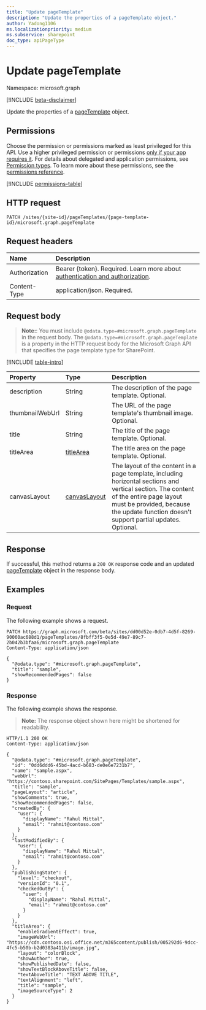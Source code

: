 ```yaml
---
title: "Update pageTemplate"
description: "Update the properties of a pageTemplate object."
author: Yadong1106
ms.localizationpriority: medium
ms.subservice: sharepoint
doc_type: apiPageType
---
```


# Update pageTemplate

Namespace: microsoft.graph

[!INCLUDE [beta-disclaimer](../../includes/beta-disclaimer.md)]

Update the properties of a [pageTemplate](../resources/pagetemplate.md) object.

## Permissions

Choose the permission or permissions marked as least privileged for this API. Use a higher privileged permission or permissions [only if your app requires it](/graph/permissions-overview#best-practices-for-using-microsoft-graph-permissions). For details about delegated and application permissions, see [Permission types](/graph/permissions-overview#permission-types). To learn more about these permissions, see the [permissions reference](/graph/permissions-reference).

<!-- { "blockType": "permissions", "name": "pageTemplate_update" } -->
[!INCLUDE [permissions-table](../includes/permissions/pagetemplate-update-permissions.md)]

## HTTP request

<!-- {
  "blockType": "ignored"
}
-->

```http
PATCH /sites/{site-id}/pageTemplates/{page-template-id}/microsoft.graph.pageTemplate
```

## Request headers

|Name|Description|
|:---|:----------|
|Authorization|Bearer {token}. Required. Learn more about [authentication and authorization](/graph/auth/auth-concepts).|
|Content-Type|application/json. Required.|

## Request body

> **Note:**: You must include `@odata.type=#microsoft.graph.pageTemplate` in the request body. The `@odata.type=#microsoft.graph.pageTemplate` is a property in the HTTP request body for the Microsoft Graph API that specifies the page template type for SharePoint.

[!INCLUDE [table-intro](../../includes/update-property-table-intro.md)]

|Property|Type|Description|
|:-------|:---|:----------|
|description|String|The description of the page template. Optional.|
|thumbnailWebUrl|String|The URL of the page template's thumbnail image. Optional.|
|title|String|The title of the page template. Optional.|
|titleArea|[titleArea](../resources/titlearea.md)|The title area on the page template. Optional.|
|canvasLayout|[canvasLayout](../resources/canvaslayout.md)|The layout of the content in a page template, including horizontal sections and vertical section. The content of the entire page layout must be provided, because the update function doesn't support partial updates. Optional.|

## Response

If successful, this method returns a `200 OK` response code and an updated [pageTemplate](../resources/pagetemplate.md) object in the response body.

## Examples

### Request

The following example shows a request.

<!-- {
  "blockType": "request",
  "name": "update_pageTemplate"
}
-->

```http
PATCH https://graph.microsoft.com/beta/sites/dd00d52e-0db7-4d5f-8269-90060ac688d1/pageTemplates/8fbff3f5-0e5d-49e7-89c7-2b042b3bfaa6/microsoft.graph.pageTemplate
Content-Type: application/json

{
  "@odata.type": "#microsoft.graph.pageTemplate",
  "title": "sample",
  "showRecommendedPages": false
}
```

### Response

The following example shows the response.

> **Note:** The response object shown here might be shortened for readability.

<!-- {
  "blockType": "response",
  "@odata.type": "microsoft.graph.pageTemplate",
  "truncated": true
}
-->

```http
HTTP/1.1 200 OK
Content-Type: application/json

{
  "@odata.type": "#microsoft.graph.pageTemplate",
  "id": "0dd6ddd6-45bd-4acd-b683-de0e6e7231b7",
  "name": "sample.aspx",
  "webUrl": "https://contoso.sharepoint.com/SitePages/Templates/sample.aspx",
  "title": "sample",
  "pageLayout": "article",
  "showComments": true,
  "showRecommendedPages": false,
  "createdBy": {
    "user": {
      "displayName": "Rahul Mittal",
      "email": "rahmit@contoso.com"
    }
  },
  "lastModifiedBy": {
    "user": {
      "displayName": "Rahul Mittal",
      "email": "rahmit@contoso.com"
    }
  },
  "publishingState": {
    "level": "checkout",
    "versionId": "0.1",
    "checkedOutBy": {
      "user": {
        "displayName": "Rahul Mittal",
        "email": "rahmit@contoso.com"
      }
    }
  },
  "titleArea": {
    "enableGradientEffect": true,
    "imageWebUrl": "https://cdn.contoso.osi.office.net/m365content/publish/005292d6-9dcc-4fc5-b50b-b2d0383a411b/image.jpg",
    "layout": "colorBlock",
    "showAuthor": true,
    "showPublishedDate": false,
    "showTextBlockAboveTitle": false,
    "textAboveTitle": "TEXT ABOVE TITLE",
    "textAlignment": "left",
    "title": "sample",
    "imageSourceType": 2
  }
}
```

